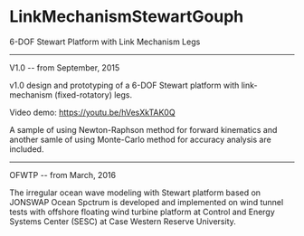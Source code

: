 # LinkMechanismStewartGouph
6-DOF Stewart Platform with Link Mechanism Legs

-----------------------------------------------------------------------
V1.0 -- from September, 2015

v1.0 design and prototyping of a 6-DOF Stewart platform with link-mechanism (fixed-rotatory) legs. 

Video demo:  https://youtu.be/hVesXkTAK0Q

A sample of using Newton-Raphson method for forward kinematics and another samle of using Monte-Carlo method for accuracy analysis are included.

----------------------------------------------------------------------
OFWTP -- from March, 2016

The irregular ocean wave modeling with Stewart platform based on JONSWAP Ocean Spctrum is developed and implemented on wind tunnel tests with offshore floating wind turbine platform at Control and Energy Systems Center (SESC) at Case Western Reserve University.
